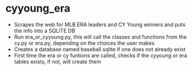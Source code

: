 # cyyoung_era
* Scrapes the web for MLB ERA leaders and CY Young winners and puts the info into a SQLITE DB
* Run era_or_cyyoung.py, this will call the classes and functions from the cy.py or era.py, depending
 on the choices the user makes
* Creates a database named baseball.sqlite if one does not already exist
* First time the era or cy funtions are called, checks if the cyyoung or era tables exists, if not, will create them
